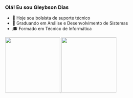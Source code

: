 ### Olá! Eu sou Gleybson Dias

- 🔭 Hoje sou bolsista de suporte técnico
- 🌱 Graduando em Análise e Desenvolvimento de Sistemas
- 🎓 Formado em Técnico de Informática

<div>
  <a href="https://github.com/Gleybson-Dias">
  <img height="180em" src="https://github-readme-stats.vercel.app/api?username=Gleybson-Dias&show_icons=true&theme=esmerald&include_all_commits=true&count_private=true"/>
  <img height="180em" src="https://github-readme-stats.vercel.app/api/top-langs/?username=&layout=compact&langs_count=16&theme=esmerald"/>
</div>

